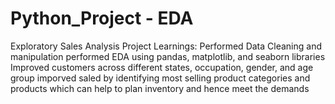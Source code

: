 # Python_Project - EDA
Exploratory Sales Analysis
Project Learnings:
Performed Data Cleaning and manipulation
performed EDA using pandas, matplotlib, and seaborn libraries
Improved customers across different states, occupation, gender, and age group
imporved saled by identifying most selling product categories and products which can help to plan inventory and hence meet the demands
